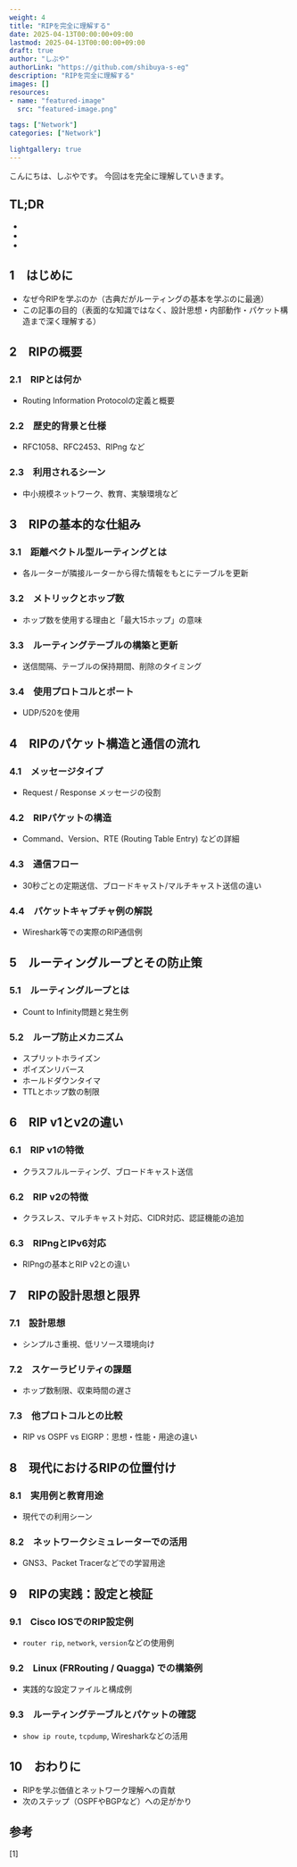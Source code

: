 ```yaml
---
weight: 4
title: "RIPを完全に理解する"
date: 2025-04-13T00:00:00+09:00
lastmod: 2025-04-13T00:00:00+09:00
draft: true
author: "しぶや"
authorLink: "https://github.com/shibuya-s-eg"
description: "RIPを完全に理解する"
images: []
resources:
- name: "featured-image"
  src: "featured-image.png"

tags: ["Network"]
categories: ["Network"]

lightgallery: true
---
```


<!--
Todo:
- TLDR

-->


こんにちは、しぶやです。
今回はを完全に理解していきます。


## TL;DR

*
*
*

## 1　はじめに

- なぜ今RIPを学ぶのか（古典だがルーティングの基本を学ぶのに最適）
- この記事の目的（表面的な知識ではなく、設計思想・内部動作・パケット構造まで深く理解する）

## 2　RIPの概要

### 2.1　RIPとは何か
- Routing Information Protocolの定義と概要

### 2.2　歴史的背景と仕様
- RFC1058、RFC2453、RIPng など

### 2.3　利用されるシーン
- 中小規模ネットワーク、教育、実験環境など

## 3　RIPの基本的な仕組み

### 3.1　距離ベクトル型ルーティングとは
- 各ルーターが隣接ルーターから得た情報をもとにテーブルを更新

### 3.2　メトリックとホップ数
- ホップ数を使用する理由と「最大15ホップ」の意味

### 3.3　ルーティングテーブルの構築と更新
- 送信間隔、テーブルの保持期間、削除のタイミング

### 3.4　使用プロトコルとポート
- UDP/520を使用

## 4　RIPのパケット構造と通信の流れ

### 4.1　メッセージタイプ
- Request / Response メッセージの役割

### 4.2　RIPパケットの構造
- Command、Version、RTE (Routing Table Entry) などの詳細

### 4.3　通信フロー
- 30秒ごとの定期送信、ブロードキャスト/マルチキャスト送信の違い

### 4.4　パケットキャプチャ例の解説
- Wireshark等での実際のRIP通信例

## 5　ルーティングループとその防止策

### 5.1　ルーティングループとは
- Count to Infinity問題と発生例

### 5.2　ループ防止メカニズム
- スプリットホライズン
- ポイズンリバース
- ホールドダウンタイマ
- TTLとホップ数の制限

## 6　RIP v1とv2の違い

### 6.1　RIP v1の特徴
- クラスフルルーティング、ブロードキャスト送信

### 6.2　RIP v2の特徴
- クラスレス、マルチキャスト対応、CIDR対応、認証機能の追加

### 6.3　RIPngとIPv6対応
- RIPngの基本とRIP v2との違い

## 7　RIPの設計思想と限界

### 7.1　設計思想
- シンプルさ重視、低リソース環境向け

### 7.2　スケーラビリティの課題
- ホップ数制限、収束時間の遅さ

### 7.3　他プロトコルとの比較
- RIP vs OSPF vs EIGRP：思想・性能・用途の違い

## 8　現代におけるRIPの位置付け

### 8.1　実用例と教育用途
- 現代での利用シーン

### 8.2　ネットワークシミュレーターでの活用
- GNS3、Packet Tracerなどでの学習用途

## 9　RIPの実践：設定と検証

### 9.1　Cisco IOSでのRIP設定例
- `router rip`, `network`, `version`などの使用例

### 9.2　Linux (FRRouting / Quagga) での構築例
- 実践的な設定ファイルと構成例

### 9.3　ルーティングテーブルとパケットの確認
- `show ip route`, `tcpdump`, Wiresharkなどの活用

## 10　おわりに

- RIPを学ぶ価値とネットワーク理解への貢献
- 次のステップ（OSPFやBGPなど）への足がかり



## 参考

[1] []()
